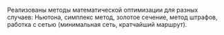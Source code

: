 Реализованы методы математической оптимизации для разных случаев: Ньютона, симплекс метод, золотое сечение, метод штрафов, работка с сетью (минимальная сеть, кратчайший маршрут).
